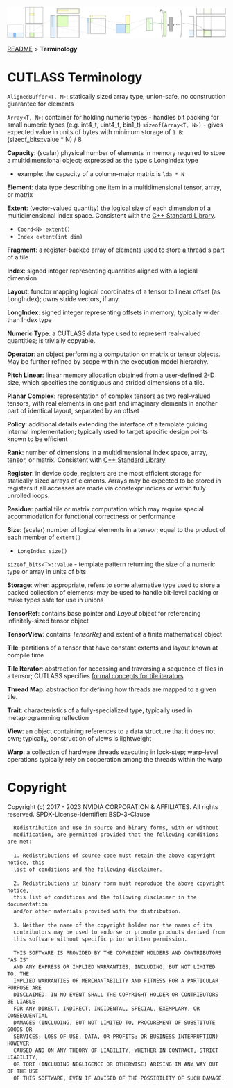 ![ALT](/media/images/gemm-hierarchy-with-epilogue-no-labels.png "CUTLASS Terminology")

[README](/README.md#documentation) > **Terminology**

# CUTLASS Terminology

`AlignedBuffer<T, N>`: statically sized array type; union-safe, no construction guarantee for elements

`Array<T, N>`: container for holding numeric types - handles bit packing for small numeric types (e.g. int4_t, uint4_t, bin1_t)
  `sizeof(Array<T, N>)` - gives expected value in units of bytes with minimum storage of `1 B`: (sizeof_bits<T>::value * N) / 8

**Capacity**: (scalar) physical number of elements in memory required to store a multidimensional object; expressed as the type's LongIndex type
  - example: the capacity of a column-major matrix is `lda * N`

**Element**: data type describing one item in a multidimensional tensor, array, or matrix

**Extent**: (vector-valued quantity) the logical size of each dimension of a multidimensional index space. Consistent with the [C++ Standard Library](https://en.cppreference.com/w/cpp/types/extent).
  - `Coord<N> extent()`
  - `Index extent(int dim)`

**Fragment**: a register-backed array of elements used to store a thread's part of a tile

**Index**: signed integer representing quantities aligned with a logical dimension

**Layout**: functor mapping logical coordinates of a tensor to linear offset (as LongIndex); owns stride vectors, if any. 

**LongIndex**: signed integer representing offsets in memory; typically wider than Index type

**Numeric Type**: a CUTLASS data type used to represent real-valued quantities; is trivially copyable.

**Operator**: an object performing a computation on matrix or tensor objects. May be further refined by scope within the execution model hierarchy.

**Pitch Linear**: linear memory allocation obtained from a user-defined 2-D size, which specifies the 
contiguous and strided dimensions of a tile. 

**Planar Complex**: representation of complex tensors as two real-valued tensors, with real elements in one part and imaginary elements in another part of identical layout, separated by an offset

**Policy**: additional details extending the interface of a template guiding internal implementation; 
  typically used to target specific design points known to be efficient

**Rank**: number of dimensions in a multidimensional index space, array, tensor, or matrix. Consistent with 
  [C++ Standard Library](https://en.cppreference.com/w/cpp/types/rank)

**Register**: in device code, registers are the most efficient storage for statically sized arrays of elements.
  Arrays may be expected to be stored in registers if all accesses are made via constexpr indices or within
  fully unrolled loops.

**Residue**: partial tile or matrix computation which may require special accommodation for functional correctness or performance

**Size**: (scalar) number of logical elements in a tensor; equal to the product of each member of `extent()`
  - `LongIndex size()`

`sizeof_bits<T>::value` - template pattern returning the size of a numeric type or array in units of bits

**Storage**: when appropriate, refers to some alternative type used to store a packed collection of elements; 
  may be used to handle bit-level packing or make types safe for use in unions

**TensorRef**: contains base pointer and _Layout_ object for referencing infinitely-sized tensor object

**TensorView**: contains _TensorRef_ and extent of a finite mathematical object

**Tile**: partitions of a tensor that have constant extents and layout known at compile time

**Tile Iterator**: abstraction for accessing and traversing a sequence of tiles in a tensor; CUTLASS specifies 
  [formal concepts for tile iterators](tile_iterator_concept.md)

**Thread Map**: abstraction for defining how threads are mapped to a given tile.

**Trait**: characteristics of a fully-specialized type, typically used in metaprogramming reflection

**View**: an object containing references to a data structure that it does not own; typically, construction of views is lightweight

**Warp**: a collection of hardware threads executing in lock-step; warp-level operations typically rely on cooperation among the threads within the warp

# Copyright

Copyright (c) 2017 - 2023 NVIDIA CORPORATION & AFFILIATES. All rights reserved.
SPDX-License-Identifier: BSD-3-Clause

```
  Redistribution and use in source and binary forms, with or without
  modification, are permitted provided that the following conditions are met:

  1. Redistributions of source code must retain the above copyright notice, this
  list of conditions and the following disclaimer.

  2. Redistributions in binary form must reproduce the above copyright notice,
  this list of conditions and the following disclaimer in the documentation
  and/or other materials provided with the distribution.

  3. Neither the name of the copyright holder nor the names of its
  contributors may be used to endorse or promote products derived from
  this software without specific prior written permission.

  THIS SOFTWARE IS PROVIDED BY THE COPYRIGHT HOLDERS AND CONTRIBUTORS "AS IS"
  AND ANY EXPRESS OR IMPLIED WARRANTIES, INCLUDING, BUT NOT LIMITED TO, THE
  IMPLIED WARRANTIES OF MERCHANTABILITY AND FITNESS FOR A PARTICULAR PURPOSE ARE
  DISCLAIMED. IN NO EVENT SHALL THE COPYRIGHT HOLDER OR CONTRIBUTORS BE LIABLE
  FOR ANY DIRECT, INDIRECT, INCIDENTAL, SPECIAL, EXEMPLARY, OR CONSEQUENTIAL
  DAMAGES (INCLUDING, BUT NOT LIMITED TO, PROCUREMENT OF SUBSTITUTE GOODS OR
  SERVICES; LOSS OF USE, DATA, OR PROFITS; OR BUSINESS INTERRUPTION) HOWEVER
  CAUSED AND ON ANY THEORY OF LIABILITY, WHETHER IN CONTRACT, STRICT LIABILITY,
  OR TORT (INCLUDING NEGLIGENCE OR OTHERWISE) ARISING IN ANY WAY OUT OF THE USE
  OF THIS SOFTWARE, EVEN IF ADVISED OF THE POSSIBILITY OF SUCH DAMAGE.
```
